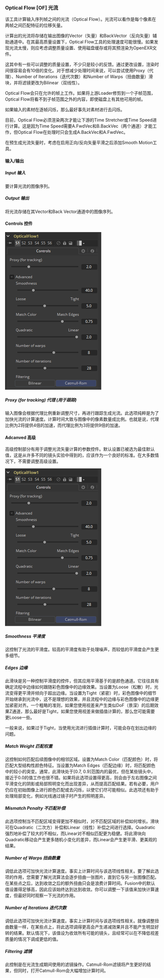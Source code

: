 ### Optical Flow [OF] 光流

该工具计算输入序列帧之间的光流（Optical Flow）。光流可以看作是每个像素在两帧之间匹配特征的位移矢量。

计算出的光流将存储在输出图像的Vector（矢量）和BackVector（反向矢量）辅助通道中。在其最高质量设置下，Optical Flow工具的处理速度可能很慢。如果发现光流太慢，则应考虑调整质量设置、使用磁盘缓存或将其预渲染为OpenEXR文件。

这其中有一些可以调整的质量设置，不少只是较小的反馈。通过更改设置，渲染时间很容易会有10倍的变化。对于想减少处理时间来说，可以尝试使用Proxy（代理）、Number of Iterations（迭代次数）和Number of Warps（扭曲数量）滑块，并将滤镜更改为Bilinear（双线性）。

Optical Flow会只在允许的帧上工作。如果将上游Loader修剪到一个子帧范围，Optical Flow将看不到子帧范围之外的内容，即使磁盘上有其他可用的帧。

如果输入的素材在逐帧闪烁，那么最好事先对素材进行去闪烁。

目前，Optical Flow必须渲染两次才能让下游的Time Stretcher或Time Speed进行计算。这是因为Time Speed需要A.FwdVec和B.BackVec（两个通道）才能工作，但Optical Flow在处理时只会生成A.BackVec和A.FwdVec。

在预生成光流矢量时，考虑在启用正向/反向矢量平滑之后添加Smooth Motion工具。

#### 输入/输出

##### Input 输入

要计算光流的图像序列。

##### Output 输出

将光流存储在其Vector和Back Vector通道中的图像序列。

#### Controls 控件

![OF_Controls](images/OF_Controls.png)

##### Proxy (for tracking) 代理 (用于跟踪)

输入图像会根据代理比例重新调整尺寸，再进行跟踪生成光流。此选项纯粹是为了加快光流的计算速度。计算时间大致与图像中的像素数量成比例。也就是说，代理比例为2将提供4倍的加速，而代理比例为3将提供9倍的加速。

#### Adcanved 高级

高级控制部分有用于调整光流矢量计算的参数控件。默认设置已被选为最佳默认值，这是从许多不同的镜头实验中得到的，应该作为一个良好的标准。在大多数情况下，不需要调整高级设置。

![OF_AdvancedControls](images/OF_AdvancedControls.png)

##### Smoothness 平滑度

这控制了光流的平滑度。较高的平滑度有助于处理噪声，而较低的平滑度会产生更多细节。

##### Edges 边缘

此滑块是另一种控制平滑度的控件，但其应用平滑基于的是颜色通道。它往往具有确定流程中边缘如何跟随彩色图像中的边缘效果。当设置为Loose（松散）时，光流变得更平滑并倾向于超出边缘。当设置为Tight（紧密）时，彩色图像中的细节开始继承到光流中，这不是理想的效果，并且流程中的边缘与彩色图像中的边缘更加紧密对齐。一个粗略的准则，如果您使用视差来产生类似DoF（景深）的后期效果Z通道，那么最好是Tight，如果您使用视差来做插值计算的，那么您可能需要更Loose一些。

一般来说，如果过于Tight，当使用光流进行插值计算时，可能会存在划出边缘的问题。

##### Match Weight 匹配权重

这控制如何匹配后续图像中的相邻区域。设置为Match Color（匹配颜色）时，将匹配大型结构性颜色特征。当设置为Match Edges（匹配边缘）时，将匹配颜色中的较小的突变。通常，此滑块处于[0.7, 0.9]范围内的最优，但在某些镜头中，接近于0.0的值工作也很不错。如果将此选项设置得更高，则会由于左右图像之间平滑变化的阴影或局部照明变化而出现差异，从而提高匹配结果。若有必要，用户仍应在初始图像上进行颜色匹配或去闪烁，以使它们尽可能相似。此选项还有助于处理局部变化，例如光线通过镜子时产生的照明差异。

##### Mismatch Penalty 不匹配补偿

此选项控制当不匹配区域变得更加不相似时，对不匹配区域的补偿如何增长。滑块可在Quadratic（二次方）补偿和Linear（线性）补偿之间进行选择。Quadratic强烈地补偿了较大的不相似，而Linear对不相似匹配更为稳健。将此滑块向Quadratic移动会产生更多随机小变化的差异，而Linear会产生更平滑、更美观的结果。

##### Number of Warps 扭曲数量

调低此选项可加快光流计算速度。事实上计算时间与该选项线性相关。要了解此选项的作用，您需要了解光流算法会逐步扭曲一张图片，直到它与另一张图像匹配。在某些点之后，达到收敛之后的额外扭曲只会是浪费计算时间。Fusion中的默认值设置得足够高，因此应该始终达到达到收敛。你可以调整一下该值来加快计算速度，但最好同时观察一下光流的作用。

##### Number of Iterations 迭代次数

调低此选项可加快光流计算速度。事实上计算时间与该选项线性相关。就像调整扭曲数量一样，在某些点上，将此选项调得更高会产生递减效果并且不能产生明显好转的结果。默认情况下，该值设为收敛所有可能的镜头，且经常可以在不降低视差质量的情况下调成更低的值。

##### Filtering 滤镜

此控制是在光流生成期间使用的滤镜操作。Catmull-Rom滤镜将产生更好的结果，但同时，打开Catmull-Rom会大幅增加计算时间。